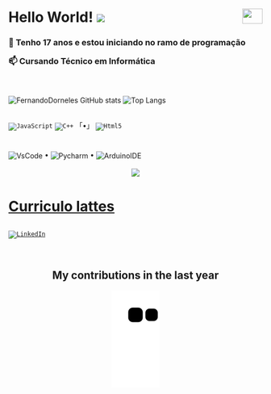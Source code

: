 <div><h1> Hello World!  <img src="https://media.giphy.com/media/hvRJCLFzcasrR4ia7z/giphy.gif" width="30px"/>
<img align="right" height="30" width="40" src="https://cdn.jsdelivr.net/gh/devicons/devicon/icons/windows8/windows8-original.svg"></img>
</h1></div>

<div><h3>
<p>💬 Tenho 17 anos e estou iniciando no ramo de programação
<p>📫 Cursando Técnico em Informática</p>
</br>
</div></h3>

<div>

![FernandoDorneles GitHub stats](https://github-readme-stats.vercel.app/api?username=dornelesfernando&show_icons=true&theme=radical)
![Top Langs](https://github-readme-stats.vercel.app/api/top-langs/?username=dornelesfernando&layout=compact&langs_count=7&theme=dracula)
</div>

<div></br>
<code><img align="center" alt="JavaScript" height="30" width="40" src="https://cdn.jsdelivr.net/gh/devicons/devicon/icons/javascript/javascript-original.svg"></code>
<!--<code><img align="center" alt="C" height="30" width="40" src="https://cdn.jsdelivr.net/gh/devicons/devicon/icons/c/c-original.svg"></code>-->
<code><img align="center" alt="C++" height="30" width="40" src="https://cdn.jsdelivr.net/gh/devicons/devicon/icons/cplusplus/cplusplus-original.svg"></code>
<!--<code><img align="center" alt="Python" height="30" width="40" src="https://cdn.jsdelivr.net/gh/devicons/devicon/icons/python/python-original.svg"></img></code>-->
 「•」 
<code><img align="center" alt="Html5" height="30" width="40" src="https://cdn.jsdelivr.net/gh/devicons/devicon/icons/html5/html5-original.svg"></code>
<!--<code><img align="center" alt="Css3" height="30" width="40" src="https://cdn.jsdelivr.net/gh/devicons/devicon/icons/css3/css3-original.svg"></img></code>-->
</div>

#

<div>
<img align="center" alt="VsCode" height="30" width="40" src="https://cdn.jsdelivr.net/gh/devicons/devicon/icons/vscode/vscode-original.svg"></img> •
<img align="center" alt="Pycharm" height="30" width="40" src="https://cdn.jsdelivr.net/gh/devicons/devicon/icons/pycharm/pycharm-original.svg"></img> •
<img align="center" alt="ArduinoIDE" height="30" width="40" src="https://cdn.jsdelivr.net/gh/devicons/devicon/icons/arduino/arduino-original.svg"></img>
</div> </br>

<div align="center">
  <img src="https://github-readme-stats.vercel.app/api/wakatime?username=dornelesfernando" />
</div>

<h1>

[Curriculo lattes](http://lattes.cnpq.br/0532418852427960)
</h1>

<code>[![LinkedIn](https://img.shields.io/badge/LinkedIn-0077B5?style=for-the-badge&logo=linkedin&logoColor=white)](https://www.linkedin.com/in/fernandodorneles)</code>

</br>

<div align = "center">
<h2>My contributions in the last year</h2>

 <img alt="snake eating my contribution" src="https://github.com/dornelesfernando/dornelesfernando/blob/output/github-contribution-grid-snake.svg">
<div>
